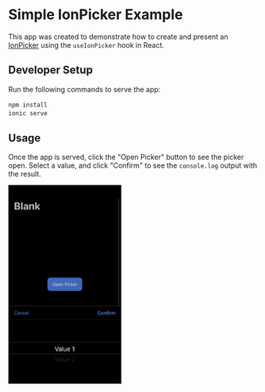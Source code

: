 # Simple IonPicker Example
This app was created to demonstrate how to create and present an [IonPicker](https://ionicframework.com/docs/api/picker) using the `useIonPicker` hook in React.

## Developer Setup
Run the following commands to serve the app:
```bash
npm install
ionic serve
```

## Usage
Once the app is served, click the "Open Picker" button to see the picker open.
Select a value, and click "Confirm" to see the `console.log` output with the result.

<div>
  <img src="./documentation/screenshots/Picker.png" style="height:auto;width:auto;max-height:400px;">
</div>